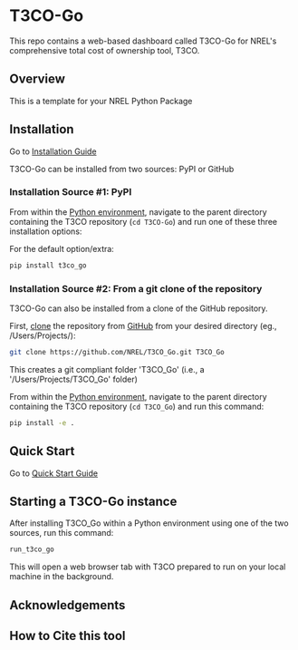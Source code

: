 # T3CO-Go

This repo contains a web-based dashboard called T3CO-Go for NREL's comprehensive total cost of ownership tool, T3CO.

## Overview

This is a template for your NREL Python Package

## Installation

Go to [Installation Guide](./docs/installation.md)

T3CO-Go can be installed from two sources: PyPI or GitHub

### Installation Source #1: PyPI

From within the [Python environment](./docs/installation.md#setting-up-env), navigate to the parent directory containing the T3CO repository (`cd T3CO-Go`) and run one of these three installation options:

For the default option/extra:

```bash
pip install t3co_go
```

### Installation Source #2: From a git clone of the repository

T3CO-Go can also be installed from a clone of the GitHub repository.

First, [clone](https://git-scm.com/docs/git-clone) the repository from [GitHub](https://github.com/NREL/T3CO_Go) from your desired directory (eg., /Users/Projects/):

```bash
git clone https://github.com/NREL/T3CO_Go.git T3CO_Go
```

This creates a git compliant folder 'T3CO_Go' (i.e., a '/Users/Projects/T3CO_Go' folder)

From within the [Python environment](./docs/installation.md#setting-up-env), navigate to the parent directory containing the T3CO repository (`cd T3CO_Go`) and run this command:

```bash
pip install -e .
```

## Quick Start

Go to [Quick Start Guide](./docs/quick_start.md)

## Starting a T3CO-Go instance

After installing T3CO_Go within a Python environment using one of the two sources, run this command:

```bash
run_t3co_go
```

This will open a web browser tab with T3CO prepared to run on your local machine in the background.

## Acknowledgements

## How to Cite this tool
